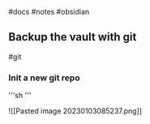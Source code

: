 #docs #notes #obsidian

## Backup the vault with git
#git

### Init a new git repo
'''sh
'''

![[Pasted image 20230103085237.png]]